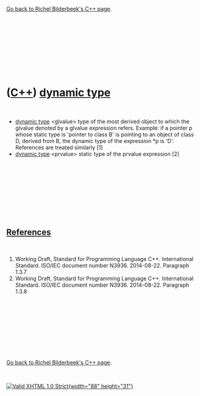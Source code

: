 

[Go back to Richel Bilderbeek's C++ page](Cpp.htm).

 

 

 

 

 

([C++](Cpp.htm)) [dynamic type](CppDynamicType.htm)
===================================================

 

-   [dynamic type](CppDynamicType.htm) &lt;glvalue&gt; type of the most
    derived object to which the glvalue denoted by a glvalue
    expression refers. Example: if a pointer p whose static type is
    'pointer to class B' is pointing to an object of class D, derived
    from B, the dynamic type of the expression \*p is 'D'. References
    are treated similarly \[1\]
-   [dynamic type](CppDynamicType.htm) &lt;prvalue&gt; static type of
    the prvalue expression \[2\]

 

 

 

 

 

[References](CppReferences.htm)
-------------------------------

 

1.  Working Draft, Standard for Programming Language C++.
    International Standard. ISO/IEC document number N3936. 2014-08-22.
    Paragraph 1.3.7
2.  Working Draft, Standard for Programming Language C++.
    International Standard. ISO/IEC document number N3936. 2014-08-22.
    Paragraph 1.3.8

 

 

 

 

 

[Go back to Richel Bilderbeek's C++ page](Cpp.htm).



 

[![Valid XHTML 1.0 Strict](valid-xhtml10.png){width="88"
height="31"}](http://validator.w3.org/check?uri=referer)
